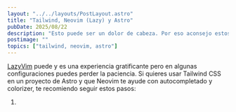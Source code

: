 ```yaml
---
layout: "../../layouts/PostLayout.astro"
title: "Tailwind, Neovim (Lazy) y Astro"
pubDate: 2025/08/22
description: "Esto puede ser un dolor de cabeza. Por eso aconsejo estos simples pasos, no sin haber pasado por muchos intentos fallidos."
postimage: ""
topics: ["tailwind, neovim, astro"]
---
```


[LazyVim](https://www.lazyvim.org) puede y es una experiencia gratificante pero en algunas configuraciones puedes perder la paciencia. Si quieres usar Tailwind CSS en un proyecto de Astro y que Neovim te ayude con autocompletado y colorizer, te recomiendo seguir estos pasos:

1.

